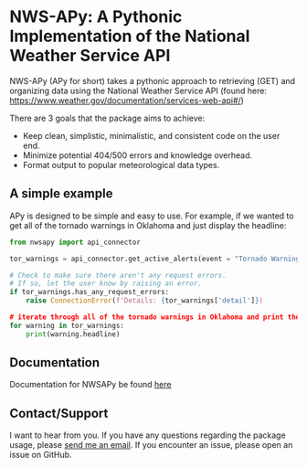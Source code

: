 # NWS-APy: A Pythonic Implementation of the National Weather Service API

NWS-APy (APy for short) takes a pythonic approach to retrieving (GET) and organizing data using the National Weather Service API (found here: https://www.weather.gov/documentation/services-web-api#/)

There are 3 goals that the package aims to achieve:
- Keep clean, simplistic, minimalistic, and consistent code on the user end.
- Minimize potential 404/500 errors and knowledge overhead.
- Format output to popular meteorological data types.

## A simple example

APy is designed to be simple and easy to use. For example, if we wanted to get all 
of the tornado warnings in Oklahoma and just display the headline:

```python
from nwsapy import api_connector

tor_warnings = api_connector.get_active_alerts(event = "Tornado Warning", area = "OK")

# Check to make sure there aren't any request errors.
# If so, let the user know by raising an error.
if tor_warnings.has_any_request_errors:
    raise ConnectionError(f'Details: {tor_warnings['detail']})

# iterate through all of the tornado warnings in Oklahoma and print the headline.
for warning in tor_warnings:
    print(warning.headline)
```

## Documentation

Documentation for NWSAPy be found [here](https://nwsapy.readthedocs.io/en/latest/index.html)

## Contact/Support

I want to hear from you. If you have any questions regarding the package usage, please [send me an email](mailto:brand.molyn@gmail.com). If you encounter an issue, please open an issue on GitHub.
